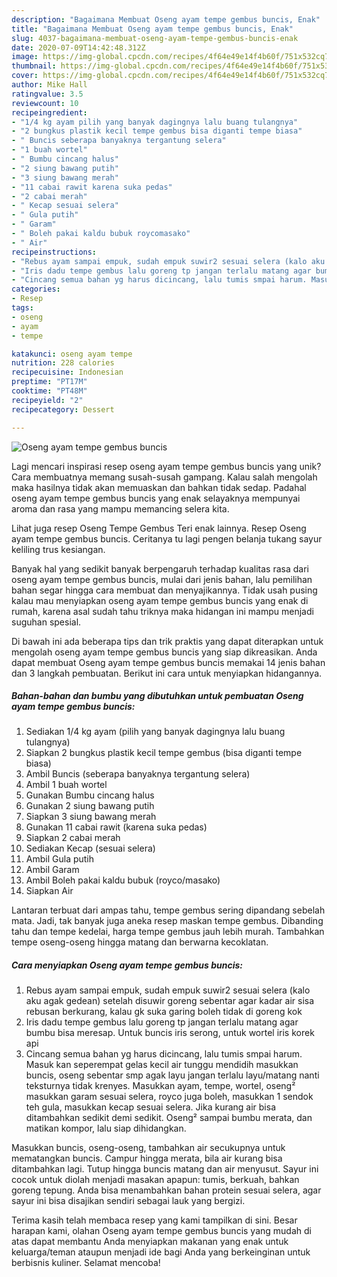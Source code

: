 ```yaml
---
description: "Bagaimana Membuat Oseng ayam tempe gembus buncis, Enak"
title: "Bagaimana Membuat Oseng ayam tempe gembus buncis, Enak"
slug: 4037-bagaimana-membuat-oseng-ayam-tempe-gembus-buncis-enak
date: 2020-07-09T14:42:48.312Z
image: https://img-global.cpcdn.com/recipes/4f64e49e14f4b60f/751x532cq70/oseng-ayam-tempe-gembus-buncis-foto-resep-utama.jpg
thumbnail: https://img-global.cpcdn.com/recipes/4f64e49e14f4b60f/751x532cq70/oseng-ayam-tempe-gembus-buncis-foto-resep-utama.jpg
cover: https://img-global.cpcdn.com/recipes/4f64e49e14f4b60f/751x532cq70/oseng-ayam-tempe-gembus-buncis-foto-resep-utama.jpg
author: Mike Hall
ratingvalue: 3.5
reviewcount: 10
recipeingredient:
- "1/4 kg ayam pilih yang banyak dagingnya lalu buang tulangnya"
- "2 bungkus plastik kecil tempe gembus bisa diganti tempe biasa"
- " Buncis seberapa banyaknya tergantung selera"
- "1 buah wortel"
- " Bumbu cincang halus"
- "2 siung bawang putih"
- "3 siung bawang merah"
- "11 cabai rawit karena suka pedas"
- "2 cabai merah"
- " Kecap sesuai selera"
- " Gula putih"
- " Garam"
- " Boleh pakai kaldu bubuk roycomasako"
- " Air"
recipeinstructions:
- "Rebus ayam sampai empuk, sudah empuk suwir2 sesuai selera (kalo aku agak gedean) setelah disuwir goreng sebentar agar kadar air sisa rebusan berkurang, kalau gk suka garing boleh tidak di goreng kok"
- "Iris dadu tempe gembus lalu goreng tp jangan terlalu matang agar bumbu bisa meresap. Untuk buncis iris serong, untuk wortel iris korek api"
- "Cincang semua bahan yg harus dicincang, lalu tumis smpai harum. Masuk kan seperempat gelas kecil air tunggu mendidih masukkan buncis, oseng sebentar smp agak layu jangan terlalu layu/matang nanti teksturnya tidak krenyes. Masukkan ayam, tempe, wortel, oseng² masukkan garam sesuai selera, royco juga boleh, masukkan 1 sendok teh gula, masukkan kecap sesuai selera. Jika kurang air bisa ditambahkan sedikit demi sedikit. Oseng² sampai bumbu merata, dan matikan kompor, lalu siap dihidangkan."
categories:
- Resep
tags:
- oseng
- ayam
- tempe

katakunci: oseng ayam tempe 
nutrition: 228 calories
recipecuisine: Indonesian
preptime: "PT17M"
cooktime: "PT48M"
recipeyield: "2"
recipecategory: Dessert

---
```



![Oseng ayam tempe gembus buncis](https://img-global.cpcdn.com/recipes/4f64e49e14f4b60f/751x532cq70/oseng-ayam-tempe-gembus-buncis-foto-resep-utama.jpg)

Lagi mencari inspirasi resep oseng ayam tempe gembus buncis yang unik? Cara membuatnya memang susah-susah gampang. Kalau salah mengolah maka hasilnya tidak akan memuaskan dan bahkan tidak sedap. Padahal oseng ayam tempe gembus buncis yang enak selayaknya mempunyai aroma dan rasa yang mampu memancing selera kita.

Lihat juga resep Oseng Tempe Gembus Teri enak lainnya. Resep Oseng ayam tempe gembus buncis. Ceritanya tu lagi pengen belanja tukang sayur keliling trus kesiangan.

Banyak hal yang sedikit banyak berpengaruh terhadap kualitas rasa dari oseng ayam tempe gembus buncis, mulai dari jenis bahan, lalu pemilihan bahan segar hingga cara membuat dan menyajikannya. Tidak usah pusing kalau mau menyiapkan oseng ayam tempe gembus buncis yang enak di rumah, karena asal sudah tahu triknya maka hidangan ini mampu menjadi suguhan spesial.


Di bawah ini ada beberapa tips dan trik praktis yang dapat diterapkan untuk mengolah oseng ayam tempe gembus buncis yang siap dikreasikan. Anda dapat membuat Oseng ayam tempe gembus buncis memakai 14 jenis bahan dan 3 langkah pembuatan. Berikut ini cara untuk menyiapkan hidangannya.

<!--inarticleads1-->

##### Bahan-bahan dan bumbu yang dibutuhkan untuk pembuatan Oseng ayam tempe gembus buncis:

1. Sediakan 1/4 kg ayam (pilih yang banyak dagingnya lalu buang tulangnya)
1. Siapkan 2 bungkus plastik kecil tempe gembus (bisa diganti tempe biasa)
1. Ambil  Buncis (seberapa banyaknya tergantung selera)
1. Ambil 1 buah wortel
1. Gunakan  Bumbu cincang halus
1. Gunakan 2 siung bawang putih
1. Siapkan 3 siung bawang merah
1. Gunakan 11 cabai rawit (karena suka pedas)
1. Siapkan 2 cabai merah
1. Sediakan  Kecap (sesuai selera)
1. Ambil  Gula putih
1. Ambil  Garam
1. Ambil  Boleh pakai kaldu bubuk (royco/masako)
1. Siapkan  Air


Lantaran terbuat dari ampas tahu, tempe gembus sering dipandang sebelah mata. Jadi, tak banyak juga aneka resep maskan tempe gembus. Dibanding tahu dan tempe kedelai, harga tempe gembus jauh lebih murah. Tambahkan tempe oseng-oseng hingga matang dan berwarna kecoklatan. 

<!--inarticleads2-->

##### Cara menyiapkan Oseng ayam tempe gembus buncis:

1. Rebus ayam sampai empuk, sudah empuk suwir2 sesuai selera (kalo aku agak gedean) setelah disuwir goreng sebentar agar kadar air sisa rebusan berkurang, kalau gk suka garing boleh tidak di goreng kok
1. Iris dadu tempe gembus lalu goreng tp jangan terlalu matang agar bumbu bisa meresap. Untuk buncis iris serong, untuk wortel iris korek api
1. Cincang semua bahan yg harus dicincang, lalu tumis smpai harum. Masuk kan seperempat gelas kecil air tunggu mendidih masukkan buncis, oseng sebentar smp agak layu jangan terlalu layu/matang nanti teksturnya tidak krenyes. Masukkan ayam, tempe, wortel, oseng² masukkan garam sesuai selera, royco juga boleh, masukkan 1 sendok teh gula, masukkan kecap sesuai selera. Jika kurang air bisa ditambahkan sedikit demi sedikit. Oseng² sampai bumbu merata, dan matikan kompor, lalu siap dihidangkan.


Masukkan buncis, oseng-oseng, tambahkan air secukupnya untuk mematangkan buncis. Campur hingga merata, bila air kurang bisa ditambahkan lagi. Tutup hingga buncis matang dan air menyusut. Sayur ini cocok untuk diolah menjadi masakan apapun: tumis, berkuah, bahkan goreng tepung. Anda bisa menambahkan bahan protein sesuai selera, agar sayur ini bisa disajikan sendiri sebagai lauk yang bergizi. 

Terima kasih telah membaca resep yang kami tampilkan di sini. Besar harapan kami, olahan Oseng ayam tempe gembus buncis yang mudah di atas dapat membantu Anda menyiapkan makanan yang enak untuk keluarga/teman ataupun menjadi ide bagi Anda yang berkeinginan untuk berbisnis kuliner. Selamat mencoba!
